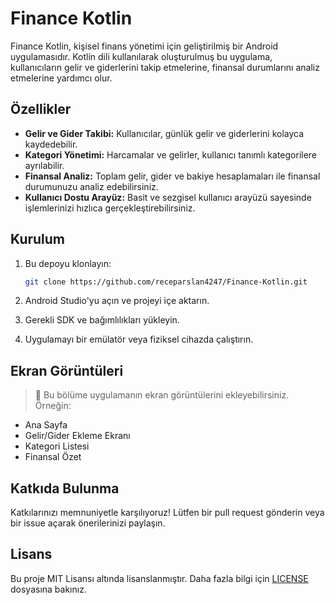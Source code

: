 
# Finance Kotlin

Finance Kotlin, kişisel finans yönetimi için geliştirilmiş bir Android uygulamasıdır. Kotlin dili kullanılarak oluşturulmuş bu uygulama, kullanıcıların gelir ve giderlerini takip etmelerine, finansal durumlarını analiz etmelerine yardımcı olur.

## Özellikler

- **Gelir ve Gider Takibi:** Kullanıcılar, günlük gelir ve giderlerini kolayca kaydedebilir.
- **Kategori Yönetimi:** Harcamalar ve gelirler, kullanıcı tanımlı kategorilere ayrılabilir.
- **Finansal Analiz:** Toplam gelir, gider ve bakiye hesaplamaları ile finansal durumunuzu analiz edebilirsiniz.
- **Kullanıcı Dostu Arayüz:** Basit ve sezgisel kullanıcı arayüzü sayesinde işlemlerinizi hızlıca gerçekleştirebilirsiniz.

## Kurulum

1. Bu depoyu klonlayın:

   ```bash
   git clone https://github.com/receparslan4247/Finance-Kotlin.git
   ```

2. Android Studio'yu açın ve projeyi içe aktarın.

3. Gerekli SDK ve bağımlılıkları yükleyin.

4. Uygulamayı bir emülatör veya fiziksel cihazda çalıştırın.

## Ekran Görüntüleri

> 📸 Bu bölüme uygulamanın ekran görüntülerini ekleyebilirsiniz. Örneğin:

- Ana Sayfa
- Gelir/Gider Ekleme Ekranı
- Kategori Listesi
- Finansal Özet

## Katkıda Bulunma

Katkılarınızı memnuniyetle karşılıyoruz! Lütfen bir pull request gönderin veya bir issue açarak önerilerinizi paylaşın.

## Lisans

Bu proje MIT Lisansı altında lisanslanmıştır. Daha fazla bilgi için [LICENSE](LICENSE) dosyasına bakınız.
